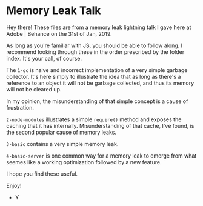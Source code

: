 # Memory Leak Talk

Hey there! These files are from a memory leak lightning talk
I gave here at Adobe | Behance on the 31st of Jan, 2019.

As long as you're familiar with JS, you should be able to follow along.
I recommend looking through these in the order prescribed by the folder index. It's your call, of course.

The `1-gc` is naive and incorrect implementation of a very simple garbage collector.
It's here simply to illustrate the idea that as long as there's a reference to an object
it will not be garbage collected, and thus its memory will not be cleared up.

In my opinion, the misunderstanding of that simple concept is a cause of frustration.

`2-node-modules` illustrates a simple `require()` method and exposes the caching
that it has internally. Misunderstanding of that cache, I've found, is the second
popular cause of memory leaks.

`3-basic` contains a very simple memory leak.

`4-basic-server` is one common way for a memory leak to emerge from what seemes
like a working optimization followed by a new feature.

I hope you find these useful.

Enjoy!

- Y
